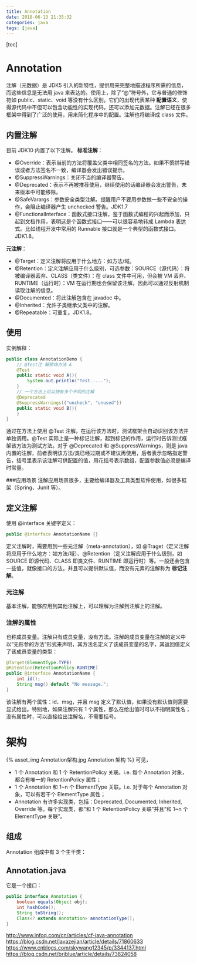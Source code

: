 ```yaml
---
title: Annotation
date: 2018-06-13 21:35:32
categories: java
tags: [java]
---
```

[toc]
# Annotation 
注解（元数据）是 JDK5 引入的新特性，提供用来完整地描述程序所需的信息，而这些信息是无法用 java 来表达的。使用上，除了“@”符号外，它与普通的修饰符如 public、static、void 等没有什么区别。它们的出现代表某种 **配置语义**，使得源代码中不但可以包含功能性的实现代码，还可以添加元数据。注解已经在很多框架中得到了广泛的使用，用来简化程序中的配置。注解也将编译成 class 文件。

## 内置注解
目前 JDK10 内置了以下注解。
**标准注解**：
* @Override：表示当前的方法将覆盖父类中相同签名的方法。如果不慎拼写错误或者方法签名不一致，编译器会发出错误提示。
* @SuppressWarnings：关闭不当的编译器警告。
* @Deprecated：表示不再被推荐使用，继续使用的话编译器会发出警告，未来版本中可能移除。
* @SafeVarargs：参数安全类型注解。提醒用户不要用参数做一些不安全的操作，会阻止编译器产生 unchecked 警告。JDK1.7
* @FunctionalInterface：函数式接口注解，鉴于函数式编程的兴起而添加，只起到文档作用，表明这是个函数式接口——可以很容易地转成 Lambda 表达式。比如线程开发中常用的 Runnable 接口就是一个典型的函数式接口。JDK1.8。

**元注解**：
* @Target：定义注解将应用于什么地方：如方法/域。
* @Retention：定义注解应用于什么级别，可选参数：SOURCE（源代码）：将被编译器丢弃、CLASS（类文件）：在 class 文件中可用，但会被 VM 丢弃、RUNTIME（运行时）：VM 在运行期也会保留该注解，因此可以通过反射机制读取注解的信息。
* @Documented：将此注解包含在 javadoc 中。
* @Inherited：允许子类继承父类中的注解。
* @Repeatable：可重复。JDK1.8。

## 使用
实例解释：
```java 注解的简单使用
public class AnnotationDemo {
    // @Test注 解修饰方法 A
    @Test
    public static void A(){
        System.out.println("Test.....");
    }
    // 一个方法上可以拥有多个不同的注解
    @Deprecated
    @SuppressWarnings({"uncheck", "unused"})
    public static void B(){
    }
}
```
通过在方法上使用 @Test 注解，在运行该方法时，测试框架会自动识别该方法并单独调用。@Test 实际上是一种标记注解，起到标记的作用，运行时告诉测试框架该方法为测试方法。对于 @Deprecated 和 @SuppressWarnings，则是 java 内置的注解，前者表明该方法/类已经过期或不建议再使用，后者表示忽略指定警告，括号里表示该注解可供配置的值，用花括号表示数组，配置参数值必须是编译时常量。

###应用场景
注解应用场景很多，主要给编译器及工具类型软件使用，如很多框架（Spring、Junit 等）。

## 定义注解
使用 @interface 关键字定义：
```java
public @interface AnnotationName {}
```
定义注解时，需要用到一些元注解（meta-annotation），如 @Traget（定义注解将应用于什么地方：如方法/域）、@Retention（定义注解应用于什么级别，如 SOURCE 即源代码、CLASS 即类文件、RUNTIME 即运行时）等。一般还会包含一些值，就像接口的方法，并且可以提供默认值，而没有元素的注解称为 **标记注解**。

### 元注解
基本注解，能够应用到其他注解上，可以理解为注解到注解上的注解。

### 注解的属性
也称成员变量。注解只有成员变量，没有方法。注解的成员变量在注解的定义中以“无形参的方法”形式来声明，其方法名定义了该成员变量的名字，其返回值定义了该成员变量的类型：
```java
@Target(ElementType.TYPE)
@Retention(RetentionPolicy.RUNTIME)
public @interface AnnotationName {
    int id();
    String msg() default "No message.";
}
```
该注解有两个属性：id、msg，并且 msg 定义了默认值，如果没有默认值则需要显式给出。特别地，如果注解只有 1 个属性，那么在给出值时可以不指明属性名；没有属性时，可以直接给出注解名，不需要括号。



# 架构
{% asset_img Annotation架构.jpg Annotation 架构 %}
可见，
* 1 个 Annotation 和 1 个 RetentionPolicy 关联。i.e. 每个 Annotation 对象，都会有唯一的 RetentionPolicy 属性；
* 1 个 Annotation 和 1~n 个 ElementType 关联。i.e. 对于每个 Annotation 对象，可以有若干个 ElementType 属性；
* Annotation 有许多实现类，包括：Deprecated, Documented, Inherited, Override 等。每个实现类，都“和 1 个 RetentionPolicy 关联”并且“和 1~n 个 ElementType 关联”。


## 组成
Annotation 组成中有 3 个主干类：
## Annotation.java
它是一个接口：
```java
public interface Annotation {
    boolean equals(Object obj);
    int hashCode();
    String toString();
    Class<? extends Annotation> annotationType();
}

```



http://www.infoq.com/cn/articles/cf-java-annotation
https://blog.csdn.net/javazejian/article/details/71860633
https://www.cnblogs.com/skywang12345/p/3344137.html
https://blog.csdn.net/briblue/article/details/73824058